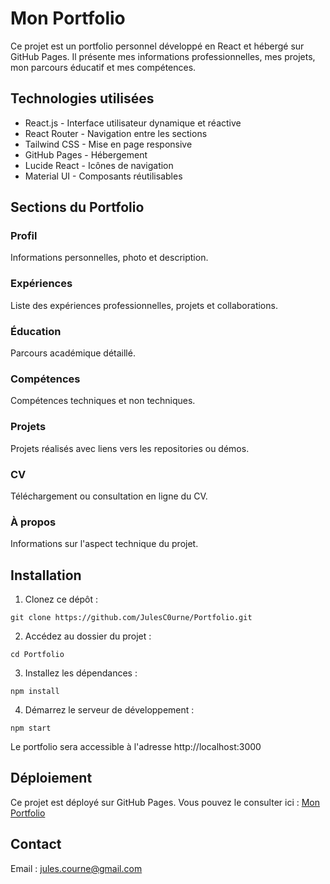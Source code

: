 # Mon Portfolio

Ce projet est un portfolio personnel développé en React et hébergé sur GitHub Pages. Il présente mes informations professionnelles, mes projets, mon parcours éducatif et mes compétences.

## Technologies utilisées

- React.js - Interface utilisateur dynamique et réactive
- React Router - Navigation entre les sections
- Tailwind CSS - Mise en page responsive
- GitHub Pages - Hébergement
- Lucide React - Icônes de navigation
- Material UI - Composants réutilisables

## Sections du Portfolio

### Profil
Informations personnelles, photo et description.

### Expériences
Liste des expériences professionnelles, projets et collaborations.

### Éducation
Parcours académique détaillé.

### Compétences
Compétences techniques et non techniques.

### Projets
Projets réalisés avec liens vers les repositories ou démos.

### CV
Téléchargement ou consultation en ligne du CV.

### À propos
Informations sur l'aspect technique du projet.

## Installation

1. Clonez ce dépôt :
```
git clone https://github.com/JulesC0urne/Portfolio.git
```

2. Accédez au dossier du projet :
```
cd Portfolio
```

3. Installez les dépendances :
```
npm install
```

4. Démarrez le serveur de développement :
```
npm start
```

Le portfolio sera accessible à l'adresse http://localhost:3000

## Déploiement

Ce projet est déployé sur GitHub Pages. Vous pouvez le consulter ici :
[Mon Portfolio](https://julesc0urne.github.io/Portfolio/profile)

## Contact

Email : jules.courne@gmail.com